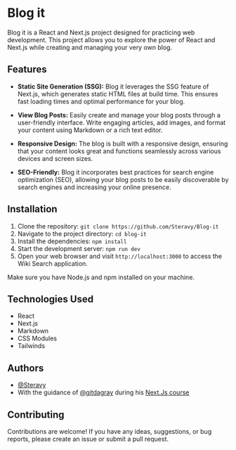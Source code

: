 # Blog it

Blog it is a React and Next.js project designed for practicing web development. This project allows you to explore the power of React and Next.js while creating and managing your very own blog.

## Features

- **Static Site Generation (SSG):** Blog it leverages the SSG feature of Next.js, which generates static HTML files at build time. This ensures fast loading times and optimal performance for your blog.

<!-- - **Create and Manage Blog Posts:** Easily create and manage your blog posts through a user-friendly interface. Write engaging articles, add images, and format your content using Markdown or a rich text editor. -->

- **View Blog Posts:** Easily create and manage your blog posts through a user-friendly interface. Write engaging articles, add images, and format your content using Markdown or a rich text editor.

- **Responsive Design:** The blog is built with a responsive design, ensuring that your content looks great and functions seamlessly across various devices and screen sizes.

- **SEO-Friendly:** Blog it incorporates best practices for search engine optimization (SEO), allowing your blog posts to be easily discoverable by search engines and increasing your online presence.

<!-- - **Authentication and User Management:** Securely register an account, log in, and manage your blog posts. Customize your profile, set preferences, and engage with your readers through comments. -->

## Installation

1. Clone the repository: `git clone https://github.com/Steravy/Blog-it`
2. Navigate to the project directory: `cd blog-it`
3. Install the dependencies: `npm install`
4. Start the development server: `npm run dev`
5. Open your web browser and visit `http://localhost:3000` to access the Wiki Search application.

Make sure you have Node.js and npm installed on your machine.

## Technologies Used

- React
- Next.js
- Markdown
- CSS Modules
- Tailwinds

## Authors

- [@Steravy](https://www.github.com/Steravy)
- With the guidance of [@gitdagray](https://github.com/gitdagray) during his [Next.Js course](https://www.youtube.com/watch?v=843nec-IvW0&t=5331s)

## Contributing

Contributions are welcome! If you have any ideas, suggestions, or bug reports, please create an issue or submit a pull request.



